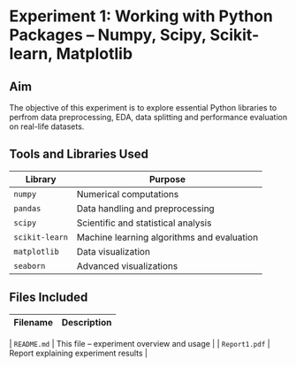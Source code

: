 # Experiment 1: Working with Python Packages – Numpy, Scipy, Scikit-learn, Matplotlib

## Aim
The objective of this experiment is to explore essential Python libraries to perfrom data preprocessing, EDA, data splitting and performance evaluation on real-life datasets.


## Tools and Libraries Used
| Library| Purpose |
|-|-|
| `numpy` | Numerical computations |
| `pandas` | Data handling and preprocessing |
| `scipy` | Scientific and statistical analysis |
| `scikit-learn` | Machine learning algorithms and evaluation |
| `matplotlib` | Data visualization |
| `seaborn` | Advanced visualizations |

## Files Included

| Filename | Description |
|-|-|

| `README.md` | This file – experiment overview and usage |
| `Report1.pdf` | Report explaining experiment results |

